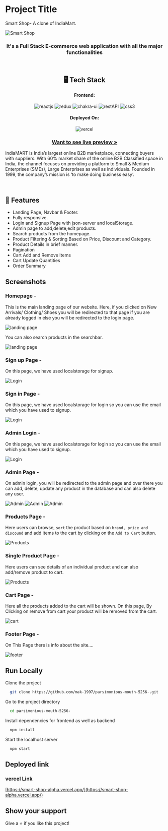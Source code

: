# Project Title

Smart Shop- A clone of IndiaMart.

![Smart Shop](https://github.com/mak-1997/parsimonious-mouth-5256-/raw/main/public/mainLogo.jpg)


<h3 align="center">It's a Full Stack E-commerce web application with all the major functionalities</h3>

<br/>

<h2 align="center">🖥️ Tech Stack</h2>

<h4 align="center">Frontend:</h4>
<p align="center">
  <img src="https://img.shields.io/badge/React (18.2.0)-20232A?style=for-the-badge&logo=react&logoColor=61DAFB" alt="reactjs" />
  <img src="https://img.shields.io/badge/Redux (18.2.0)-20232A?style=for-the-badge&logo=redux&logoColor=61DAFB" alt="redux" />
  <img src="https://img.shields.io/badge/Chakra%20UI (2.2.8)-3bc7bd?style=for-the-badge&logo=chakraui&logoColor=white" alt="chakra-ui" />
  <img src="https://img.shields.io/badge/Rest_API-02303A?style=for-the-badge&logo=react-router&logoColor=white" alt="restAPI" />
  <img src="https://img.shields.io/badge/CSS3-1572B6?style=for-the-badge&logo=css3&logoColor=white" alt="css3" />
</p>


<h4 align="center">Deployed On:</h4>

<p align="center">
  <img src="https://img.shields.io/badge/vercel-000000?style=for-the-badge&logo=vercel&logoColor=white" alt="vercel" />
</p>

<h3 align="center"><a href="https://smart-shop-alpha.vercel.app/"><strong>Want to see live preview »</strong></a></h3>

IndiaMART is India’s largest online B2B marketplace, connecting buyers with suppliers. With 60% market share of the online B2B Classified space in India, the channel focuses on providing a platform to Small & Medium Enterprises (SMEs), Large Enterprises as well as individuals. Founded in 1999, the company’s mission is ‘to make doing business easy’.

<br/>

## 🚀 Features
-   Landing Page, Navbar & Footer.
-   Fully responsive.
-   Login and Signup Page with json-server and localStorage.
-   Admin page to add,delete,edit products.
-   Search products from the homepage.
-   Product Filtering & Sorting Based on Price, Discount and Category.
-   Product Details in brief manner.
-   Pagination
-   Cart Add and Remove Items
-   Cart Update Quantities
-   Order Summary

## Screenshots

### Homepage -

This is the main landing page of our website. Here, if you clicked on New Arrivals/ Clothing/ Shoes you will be redirected to that page if you are already logged in else you will be redirected to the login page.

![landing page](https://github.com/mak-1997/parsimonious-mouth-5256-/raw/main/public/homepage.png)

You can also search products in the searchbar.

![landing page](https://github.com/mak-1997/parsimonious-mouth-5256-/raw/main/public/searchbar.png)

### Sign up Page -

On this page, we have used localstorage for signup.  

![Login](https://github.com/mak-1997/parsimonious-mouth-5256-/raw/main/public/register.png)
### Sign in Page -

On this page, we have used localstorage for login so you can use the email which you have used to signup.  

![Login](https://github.com/mak-1997/parsimonious-mouth-5256-/raw/main/public/userLogin.png)
### Admin Login -

On this page, we have used localstorage for login so you can use the email which you have used to signup.  

![Login](https://github.com/mak-1997/parsimonious-mouth-5256-/raw/main/public/adminLogin.png)

###  Admin Page - 

On admin login, you will be redirected to the admin page and over there you can add, delete, update any product in the database and can also delete any user. 

![Admin](https://github.com/mak-1997/parsimonious-mouth-5256-/raw/main/public/productsList.png)
![Admin](https://github.com/mak-1997/parsimonious-mouth-5256-/raw/main/public/addProduct.png)
![Admin](https://github.com/mak-1997/parsimonious-mouth-5256-/raw/main/public/usersList.png)

### Products Page -

Here users can browse, `sort` the product based on `brand, price and discound` and add items to the cart by clicking on the `Add to Cart` button.
 
 ![Products](https://github.com/mak-1997/parsimonious-mouth-5256-/raw/main/public/products.png)
### Single Product Page -

Here users can see details of an individual product and can also add/remove product to cart.
 
 ![Products](https://github.com/mak-1997/parsimonious-mouth-5256-/raw/main/public/singleProduct.png)

### Cart Page -

Here all the products added to the cart will be shown. On this page, By Clicking on remove from cart your product will be removed from the cart.

![cart](https://github.com/mak-1997/parsimonious-mouth-5256-/raw/main/public/cart.png)



### Footer Page -

On This Page there is info about the site....

![footer](https://github.com/mak-1997/parsimonious-mouth-5256-/raw/main/public/footer.png)


## Run Locally

Clone the project

```bash
  git clone https://github.com/mak-1997/parsimonious-mouth-5256-.git
```

Go to the project directory

```bash
  cd parsimonious-mouth-5256-
```

Install dependencies for frontend as well as backend

```bash
  npm install
```


Start the localhost server

```bash
  npm start
```

## Deployed link

### vercel Link

[https://smart-shop-alpha.vercel.app/](https://smart-shop-alpha.vercel.app/)

## Show your support

Give a ⭐️ if you like this project!
